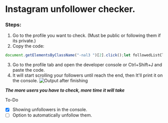 # Instagram unfollower checker.


### Steps:
 1. Go to the profile you want to check. (Must be public or following them if its private.)
 2. Copy the code: 
 ```js
document.getElementsByClassName("-nal3 ")[2].click();let followedListClone,followers,followersList,followersListClone,followed=followEDcount(2),followedList=document.getElementsByClassName("FPmhX notranslate  _0imsa "),scroll=setInterval(updateScroll,200),stopCheck=setInterval(function(){stopTask(1)},200);function stopTask(e){1===e?followed<=followedList.length&&(clearInterval(scroll),followedList=document.getElementsByClassName("FPmhX notranslate  _0imsa "),followedListClone=[...followedList],sleep(200),followersF()):2===e&&followers<=parseInt(followersList.length)&&(followersList=document.getElementsByClassName("FPmhX notranslate  _0imsa "),followersListClone=[...followersList],clearInterval(scroll),document.getElementsByClassName("wpO6b ")[1].click(),users(),clearInterval(stopCheck))}function followersF(){clearInterval(stopCheck),document.getElementsByClassName("-nal3 ")[1].click(),followers=followEDcount(1),followersList=document.getElementsByClassName("FPmhX notranslate  _0imsa "),scroll=setInterval(updateScroll,200),stopCheck=setInterval(function(){stopTask(2)},200)}function users(){let e=followersListClone.map(function(e){return e.title});for(let l=0;l<followedListClone.length;l++)e.includes(followedListClone[l].title)||console.log(followedListClone[l].title)}function updateScroll(){let e=document.getElementsByClassName("isgrP")[0];e.scrollTop=e.scrollHeight}function sleep(e){let l=(new Date).getTime();for(let t=0;t<1e7&&!((new Date).getTime()-l>e);t++);}function followEDcount(e){return""===document.getElementsByClassName("g47SY")[e].title?parseInt(document.getElementsByClassName("g47SY")[e].innerText.toString().replace(/[,|.]/,"")):parseInt(document.getElementsByClassName("g47SY")[e].title.toString().replace(/[,|.]/,""))}
```
 3. Go to the profile tab and open the developer console or Ctrl+Shift+J and paste the code.
 4. It will start scrolling your followers until reach the end, then It'll print it on the console.
 ![Output after finishing](https://github.com/davidarroyo1234/InstagramUnfollowers/blob/master/Readme/Pixelated%20result.png?raw=true)
 

***The more users you have to check, more time it will take***

To-Do
 - [x] Showing unfollowers in the console.
 - [ ] Option to automatically unfollow them.
